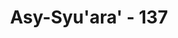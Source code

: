 ---
title: "Asy-Syu'ara' - 137"
no: 137
arabic_no: ١٣٧
ayah: اِنْ هٰذَآ اِلَّا خُلُقُ الْاَوَّلِيْنَ ۙ 
translation: "(agama kami) ini tidak lain hanyalah adat kebiasaan orang-orang terdahulu,"
tafsir: "Selanjutnya mereka mengatakan bahwa agama yang mereka anut adalah agama nenek moyang yang telah diwariskan kepada mereka. Mereka yakin tidak akan diazab karena mengikuti agama nenek moyang itu.\n\nPada ayat yang lain diterangkan bahwa Hud menantang kaumnya yang semakin ingkar itu dengan menyeru mereka agar melakukan usaha untuk membunuhnya dilakukan bersama-sama. Hud juga menyuruh mereka untuk mengikutkan dewa-dewa yang mereka sembah, seandainya mereka benar-benar percaya akan kemampuan dewa-dewa itu melakukan sesuatu yang mereka inginkan. Seakan-akan Hud berkata kepada mereka, \"Bersatulah kamu sekalian dengan dewa-dewa yang kamu sembah itu untuk membunuhku, dan laksanakanlah pembunuhan itu sekarang juga, jangan ditangguhkan lagi. Aku tidak takut sedikit pun dibunuh karena aku bertawakal kepada Allah, Tuhanku dan Tuhanmu yang sebenarnya. Makhluk apa pun yang ada di bumi ini selalu dijaga, dipelihara, dan dikuasai oleh Allah dan perkataan-Nya selalu benar dan lurus.\"\n\nTantangan yang dikemukakan Hud kepada kaumnya adalah bukti bahwa dia seorang rasul yang diutus Allah. Andaikata ia bukan seorang rasul, dia tidak akan berani melakukan tantangan yang demikian terhadap kaumnya yang lebih kuat tubuhnya dan lebih kejam sifatnya."
---